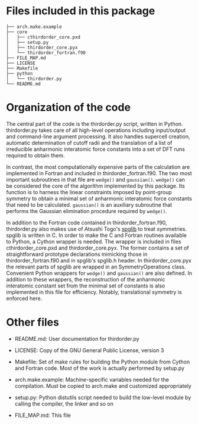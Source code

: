 # Files included in this package #

```
├── arch.make.example
├── core
│   ├── cthirdorder_core.pxd
│   ├── setup.py
│   ├── thirdorder_core.pyx
│   └── thirdorder_fortran.f90
├── FILE_MAP.md
├── LICENSE
├── Makefile
├── python
│   └── thirdorder.py
└── README.md
```

# Organization of the code #

The central part of the code is the thirdorder.py script, written in Python. thirdorder.py takes care of all high-level operations including input/output and command-line argument processing. It also handles supercell creation, automatic determination of cutoff radii and the translation of a list of irreducible anharmonic interatomic force constants into a set of DFT runs required to obtain them.

In contrast, the most computationally expensive parts of the calculation are implemented in Fortran and included in thirdorder\_fortran.f90. The two most important subroutines in that file are `wedge()` and `gaussian()`. `wedge()` can be considered the core of the algorithm implemented by this package. Its function is to harness the linear constraints imposed by point-group symmetry to obtain a minimal set of anharmonic interatomic force constants that need to be calculated. `gaussian()` is an auxiliary subroutine that performs the Gaussian elimination procedure required by `wedge()`.

In addition to the Fortran code contained in thirdorder\_fortran.f90, thirdorder.py also makes use of Atsushi Togo's [spglib](http://spglib.sourceforge.net/) to treat symmetries. spglib is written in C. In order to make the C and Fortran routines available to Python, a Cython wrapper is needed. The wrapper is included in files cthirdorder\_core.pxd and thirdorder\_core.pyx. The former contains a set of straightforward prototype declarations mimicking those in thirdorder\_fortran.f90 and in spglib's spglib.h header. In thirdorder\_core.pyx the relevant parts of spglib are wrapped in an SymmetryOperations class. Convenient Python wrappers for `wedge()` and `gaussian()` are also defined. In addition to these wrappers, the reconstruction of the anharmonic interatomic constant set from the minimal set of constants is also implemented in this file for efficiency. Notably, translational symmetry is enforced here.

# Other files #

* README.md: User documentation for thirdorder.py

* LICENSE: Copy of the GNU General Public License, version 3

* Makefile: Set of make rules for building the Python module from Cython and Fortran code. Most of the work is actually performed by setup.py

* arch.make.example: Machine-specific variables needed for the compilation. Must be copied to arch.make and customized appropriately

* setup.py: Python distutils script needed to build the low-level module by calling the compiler, the linker and so on

* FILE\_MAP.md: This file
